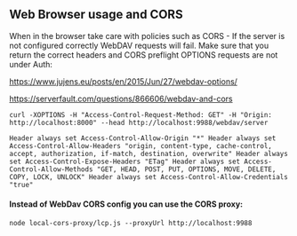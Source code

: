 ## Web Browser usage and CORS

When in the browser take care with policies such as CORS - If the server is not configured correctly WebDAV requests will fail. Make sure that you return the correct headers and CORS preflight OPTIONS requests are not under Auth:

https://www.jujens.eu/posts/en/2015/Jun/27/webdav-options/

https://serverfault.com/questions/866606/webdav-and-cors

`curl -XOPTIONS -H "Access-Control-Request-Method: GET" -H "Origin: http://localhost:8000" --head http://localhost:9988/webdav/server`

`Header always set Access-Control-Allow-Origin "*" Header always set Access-Control-Allow-Headers "origin, content-type, cache-control, accept, authorization, if-match, destination, overwrite" Header always set Access-Control-Expose-Headers "ETag" Header always set Access-Control-Allow-Methods "GET, HEAD, POST, PUT, OPTIONS, MOVE, DELETE, COPY, LOCK, UNLOCK" Header always set Access-Control-Allow-Credentials "true"`

#### Instead of WebDav CORS config you can use the CORS proxy:

`node local-cors-proxy/lcp.js --proxyUrl http://localhost:9988`
